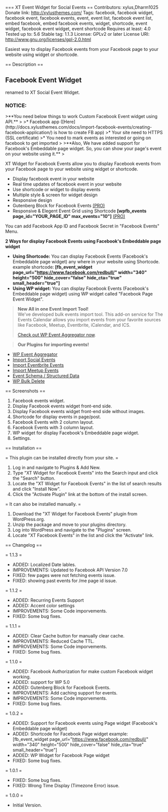 === XT Event Widget for Social Events ==
Contributors: xylus,Dharm1025
Donate link: http://xylusthemes.com/
Tags: facebook, facebook widget, facebook event, facebook events, event, event list, facebook event list, embed facebook, embed facebook events, widget, shortcode, event widget, facebook event widget, event shortcode
Requires at least: 4.0
Tested up to: 5.6
Stable tag: 1.1.3
License: GPLv2 or later
License URI: http://www.gnu.org/licenses/gpl-2.0.html

Easiest way to display Facebook events from your Facebook page to your website using widget or shortcode.

== Description ==
 <h2> Facebook Event Widget </h2> renamed to XT Social Event Widget.
<h3>NOTICE:</h3>
>**You need below things to work Custom Facebook Event widget using API.**
>
>* Facebook app ([Here](http://docs.xylusthemes.com/docs/import-facebook-events/creating-facebook-application/) is how to create FB app)
>* Your site need to HTTPS (SSL certificate)
>* You need to mark events as interested or going on facebook to get imported
>
>**Also, We have added support for Facebook's Embeddable page widget. So, you can show your page's event on your website using it.**
>

XT Widget for Facebook Events allow you to display Facebook events from your Facebook page to your website using widget or shortcode.

- Display facebook event in your website 
- Real time updates of facebook event in your website
- Use shortcode or widget to display events 
- Multiple style & screen for widget design 
- Responsive design 
- Gutenberg Block for Facebook Events [(PRO)](https://xylusthemes.com/plugins/xt-facebook-events/)
- Responsive & Elegent Event Grid using Shortcode <strong>[wpfb_events page_id="YOUR_PAGE_ID" max_events="10"]</strong> [(PRO)](https://xylusthemes.com/plugins/xt-facebook-events/)

You can add Facebook App ID and Facebook Secret in "Facebook Events" Menu.

<strong>2 Ways for display Facebook Events using Facebook's Embeddable page widget</strong><br>

* <strong>Using Shortcode:</strong> You can display Facebook Events (Facebook's Embeddable page widget) any where in your website using Shortcode. example shortcode: <strong>[fb_event_widget page_url="https://www.facebook.com/redbull/" width="340" height="500" hide_cover="false" hide_cta="true" small_header="true"]</strong>
* <strong>Using WP widget:</strong> You can display Facebook Events (Facebook's Embeddable page widget) using WP widget called "Facebook Page Event Widget".

><strong>New All in one Event Import Tool!</strong><br>
>We've developed bulk events import tool. This add-on service for The Events Calendar allows you import events from your favorite sources like Facebook, Meetup, Eventbrite, iCalendar, and ICS.
>
>[Check out WP Event Aggregator now](https://wordpress.org/plugins/wp-event-aggregator/).
>

 
><strong>Our Plugins for importing events!</strong>
> 
* [WP Event Aggregator](https://wordpress.org/plugins/wp-event-aggregator/)
* [Import Social Events](https://wordpress.org/plugins/import-facebook-events/)
* [Import Eventbrite Events](https://wordpress.org/plugins/import-eventbrite-events/)
* [Import Meetup Events](https://wordpress.org/plugins/import-meetup-events/)
* [Event Schema / Structured Data](https://wordpress.org/plugins/event-schema/)
* [WP Bulk Delete](https://wordpress.org/plugins/wp-bulk-delete/)
>

== Screenshots ==

1. Facebook events widget.
2. Display Facebook events widget front-end side.
3. Display Facebook events widget front-end side without images.
4. Shortcode for display events in page/post.
5. Facebook Events with 2 column layout.
6. Facebook Events with 3 column layout.
7. WP widget for display Facebook's Embeddable page widget.
8. Settings.


== Installation ==

= This plugin can be installed directly from your site. =

1. Log in and navigate to Plugins & Add New.
2. Type "XT Widget for Facebook Events" into the Search input and click the "Search" button.
3. Locate the "XT Widget for Facebook Events" in the list of search results and click "Install Now".
4. Click the "Activate Plugin" link at the bottom of the install screen.

= It can also be installed manually. =

1. Download the "XT Widget for Facebook Events" plugin from WordPress.org.
2. Unzip the package and move to your plugins directory.
3. Log into WordPress and navigate to the "Plugins" screen.
4. Locate "XT Facebook Events" in the list and click the "Activate" link.


== Changelog ==

= 1.1.3 =
* ADDED: Localized Date lables.
* IMPROVEMENTS: Updated to Facebook API Version 7.0
* FIXED: few pages were not fetching events issue.
* FIXED: showing past events for /me page id issue.

= 1.1.2 =
* ADDED: Recurring Events Support
* ADDED: Accent color settings
* IMPROVEMENTS: Some Code imporvements.
* FIXED: Some bug fixes.

= 1.1.1 =
* ADDED: Clear Cache button for manually clear cache.
* IMPROVEMENTS: Reduced Cache TTL.
* IMPROVEMENTS: Some Code imporvements.
* FIXED: Some bug fixes.

= 1.1.0 =
* ADDED: Facebook Authorization for make custom Facebook widget working.
* ADDED: support for WP 5.0
* ADDED: Gutenberg Block for Facebook Events.
* IMPROVEMENTS: Add caching support for events.
* IMPROVEMENTS: Some Code imporvements.
* FIXED: Some bug fixes.

= 1.0.2 =
* ADDED: Support for Facebook events using Page widget (Facebook's Embeddable page widget)
* ADDED: Shortcode for Facebook Page widget example: [fb_event_widget page_url="https://www.facebook.com/redbull/" width="340" height="500" hide_cover="false" hide_cta="true" small_header="true"]
* ADDED: WP Widget for Facebook Page widget
* FIXED: Some bug fixes.

= 1.0.1 =
* FIXED: Some bug fixes.
* FIXED: Wrong Time Display (Timezone Error) issue.

= 1.0.0 =
* Initial Version.
